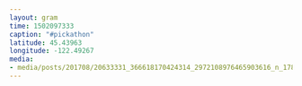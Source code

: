 ```yaml
---
layout: gram
time: 1502097333
caption: "#pickathon"
latitude: 45.43963
longitude: -122.49267
media:
- media/posts/201708/20633331_366618170424314_2972108976465903616_n_17867692489176048.jpg
---
```

